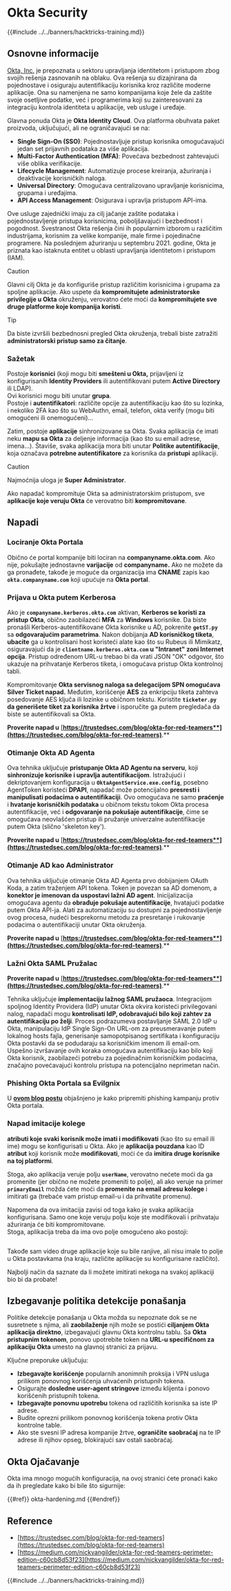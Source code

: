 # Okta Security

{{#include ../../banners/hacktricks-training.md}}

## Osnovne informacije

[Okta, Inc.](https://www.okta.com/) je prepoznata u sektoru upravljanja identitetom i pristupom zbog svojih rešenja zasnovanih na oblaku. Ova rešenja su dizajnirana da pojednostave i osiguraju autentifikaciju korisnika kroz različite moderne aplikacije. Ona su namenjena ne samo kompanijama koje žele da zaštite svoje osetljive podatke, već i programerima koji su zainteresovani za integraciju kontrola identiteta u aplikacije, veb usluge i uređaje.

Glavna ponuda Okta je **Okta Identity Cloud**. Ova platforma obuhvata paket proizvoda, uključujući, ali ne ograničavajući se na:

- **Single Sign-On (SSO)**: Pojednostavljuje pristup korisnika omogućavajući jedan set prijavnih podataka za više aplikacija.
- **Multi-Factor Authentication (MFA)**: Povećava bezbednost zahtevajući više oblika verifikacije.
- **Lifecycle Management**: Automatizuje procese kreiranja, ažuriranja i deaktivacije korisničkih naloga.
- **Universal Directory**: Omogućava centralizovano upravljanje korisnicima, grupama i uređajima.
- **API Access Management**: Osigurava i upravlja pristupom API-ima.

Ove usluge zajednički imaju za cilj jačanje zaštite podataka i pojednostavljenje pristupa korisnicima, poboljšavajući i bezbednost i pogodnost. Svestranost Okta rešenja čini ih popularnim izborom u različitim industrijama, korisnim za velike kompanije, male firme i pojedinačne programere. Na poslednjem ažuriranju u septembru 2021. godine, Okta je priznata kao istaknuta entitet u oblasti upravljanja identitetom i pristupom (IAM).

> [!CAUTION]
> Glavni cilj Okta je da konfiguriše pristup različitim korisnicima i grupama za spoljne aplikacije. Ako uspete da **kompromitujete administratorske privilegije u Okta** okruženju, verovatno ćete moći da **kompromitujete sve druge platforme koje kompanija koristi**.

> [!TIP]
> Da biste izvršili bezbednosni pregled Okta okruženja, trebali biste zatražiti **administratorski pristup samo za čitanje**.

### Sažetak

Postoje **korisnici** (koji mogu biti **smešteni u Okta,** prijavljeni iz konfigurisanih **Identity Providers** ili autentifikovani putem **Active Directory** ili LDAP).\
Ovi korisnici mogu biti unutar **grupa**.\
Postoje i **autentifikatori**: različite opcije za autentifikaciju kao što su lozinka, i nekoliko 2FA kao što su WebAuthn, email, telefon, okta verify (mogu biti omogućeni ili onemogućeni)...

Zatim, postoje **aplikacije** sinhronizovane sa Okta. Svaka aplikacija će imati neku **mapu sa Okta** za deljenje informacija (kao što su email adrese, imena...). Štaviše, svaka aplikacija mora biti unutar **Politike autentifikacije**, koja označava **potrebne autentifikatore** za korisnika da **pristupi** aplikaciji.

> [!CAUTION]
> Najmoćnija uloga je **Super Administrator**.
>
> Ako napadač kompromituje Okta sa administratorskim pristupom, sve **aplikacije koje veruju Okta** će verovatno biti **kompromitovane**.

## Napadi

### Lociranje Okta Portala

Obično će portal kompanije biti lociran na **companyname.okta.com**. Ako nije, pokušajte jednostavne **varijacije** od **companyname.** Ako ne možete da ga pronađete, takođe je moguće da organizacija ima **CNAME** zapis kao **`okta.companyname.com`** koji upućuje na **Okta portal**.

### Prijava u Okta putem Kerberosa

Ako je **`companyname.kerberos.okta.com`** aktivan, **Kerberos se koristi za pristup Okta**, obično zaobilazeći **MFA** za **Windows** korisnike. Da biste pronašli Kerberos-autentifikovane Okta korisnike u AD, pokrenite **`getST.py`** sa **odgovarajućim parametrima**. Nakon dobijanja **AD korisničkog tiketa**, **ubacite** ga u kontrolisani host koristeći alate kao što su Rubeus ili Mimikatz, osiguravajući da je **`clientname.kerberos.okta.com` u "Intranet" zoni Internet opcija**. Pristup određenom URL-u trebao bi da vrati JSON "OK" odgovor, što ukazuje na prihvatanje Kerberos tiketa, i omogućava pristup Okta kontrolnoj tabli.

Kompromitovanje **Okta servisnog naloga sa delegacijom SPN omogućava Silver Ticket napad.** Međutim, korišćenje **AES** za enkripciju tiketa zahteva posedovanje AES ključa ili lozinke u običnom tekstu. Koristite **`ticketer.py` da generišete tiket za korisnika žrtve** i isporučite ga putem pregledača da biste se autentifikovali sa Okta.

**Proverite napad u** [**https://trustedsec.com/blog/okta-for-red-teamers**](https://trustedsec.com/blog/okta-for-red-teamers)**.**

### Otimanje Okta AD Agenta

Ova tehnika uključuje **pristupanje Okta AD Agentu na serveru**, koji **sinhronizuje korisnike i upravlja autentifikacijom**. Istražujući i dekriptovanjem konfiguracija u **`OktaAgentService.exe.config`**, posebno AgentToken koristeći **DPAPI**, napadač može potencijalno **presresti i manipulisati podacima o autentifikaciji**. Ovo omogućava ne samo **praćenje** i **hvatanje korisničkih podataka** u običnom tekstu tokom Okta procesa autentifikacije, već i **odgovaranje na pokušaje autentifikacije**, čime se omogućava neovlašćen pristup ili pružanje univerzalne autentifikacije putem Okta (slično 'skeleton key').

**Proverite napad u** [**https://trustedsec.com/blog/okta-for-red-teamers**](https://trustedsec.com/blog/okta-for-red-teamers)**.**

### Otimanje AD kao Administrator

Ova tehnika uključuje otimanje Okta AD Agenta prvo dobijanjem OAuth Koda, a zatim traženjem API tokena. Token je povezan sa AD domenom, a **konektor je imenovan da uspostavi lažni AD agent**. Inicijalizacija omogućava agentu da **obrađuje pokušaje autentifikacije**, hvatajući podatke putem Okta API-ja. Alati za automatizaciju su dostupni za pojednostavljenje ovog procesa, nudeći besprekornu metodu za presretanje i rukovanje podacima o autentifikaciji unutar Okta okruženja.

**Proverite napad u** [**https://trustedsec.com/blog/okta-for-red-teamers**](https://trustedsec.com/blog/okta-for-red-teamers)**.**

### Lažni Okta SAML Pružalac

**Proverite napad u** [**https://trustedsec.com/blog/okta-for-red-teamers**](https://trustedsec.com/blog/okta-for-red-teamers)**.**

Tehnika uključuje **implementaciju lažnog SAML pružaoca**. Integracijom spoljnog Identity Providera (IdP) unutar Okta okvira koristeći privilegovani nalog, napadači mogu **kontrolisati IdP, odobravajući bilo koji zahtev za autentifikaciju po želji**. Proces podrazumeva postavljanje SAML 2.0 IdP u Okta, manipulaciju IdP Single Sign-On URL-om za preusmeravanje putem lokalnog hosts fajla, generisanje samopotpisanog sertifikata i konfiguraciju Okta postavki da se podudaraju sa korisničkim imenom ili email-om. Uspešno izvršavanje ovih koraka omogućava autentifikaciju kao bilo koji Okta korisnik, zaobilazeći potrebu za pojedinačnim korisničkim podacima, značajno povećavajući kontrolu pristupa na potencijalno neprimetan način.

### Phishing Okta Portala sa Evilgnix

U [**ovom blog postu**](https://medium.com/nickvangilder/okta-for-red-teamers-perimeter-edition-c60cb8d53f23) objašnjeno je kako pripremiti phishing kampanju protiv Okta portala.

### Napad imitacije kolege

**atributi koje svaki korisnik može imati i modifikovati** (kao što su email ili ime) mogu se konfigurisati u Okta. Ako je **aplikacija** **pouzdana** kao ID **atribut** koji korisnik može **modifikovati**, moći će da **imitira druge korisnike na toj platformi**.

Stoga, ako aplikacija veruje polju **`userName`**, verovatno nećete moći da ga promenite (jer obično ne možete promeniti to polje), ali ako veruje na primer **`primaryEmail`** možda ćete moći da **promenite na email adresu kolege** i imitirati ga (trebaće vam pristup email-u i da prihvatite promenu).

Napomena da ova imitacija zavisi od toga kako je svaka aplikacija konfigurisana. Samo one koje veruju polju koje ste modifikovali i prihvataju ažuriranja će biti kompromitovane.\
Stoga, aplikacija treba da ima ovo polje omogućeno ako postoji:

<figure><img src="../../images/image (175).png" alt=""><figcaption></figcaption></figure>

Takođe sam video druge aplikacije koje su bile ranjive, ali nisu imale to polje u Okta postavkama (na kraju, različite aplikacije su konfigurisane različito).

Najbolji način da saznate da li možete imitirati nekoga na svakoj aplikaciji bio bi da probate!

## Izbegavanje politika detekcije ponašanja <a href="#id-9fde" id="id-9fde"></a>

Politike detekcije ponašanja u Okta možda su nepoznate dok se ne susretnete s njima, ali **zaobilaženje** njih može se postići **ciljanjem Okta aplikacija direktno**, izbegavajući glavnu Okta kontrolnu tablu. Sa **Okta pristupnim tokenom**, ponovo upotrebite token na **URL-u specifičnom za aplikaciju Okta** umesto na glavnoj stranici za prijavu.

Ključne preporuke uključuju:

- **Izbegavajte korišćenje** popularnih anonimnih proksija i VPN usluga prilikom ponovnog korišćenja uhvaćenih pristupnih tokena.
- Osigurajte **dosledne user-agent stringove** između klijenta i ponovo korišćenih pristupnih tokena.
- **Izbegavajte ponovnu upotrebu** tokena od različitih korisnika sa iste IP adrese.
- Budite oprezni prilikom ponovnog korišćenja tokena protiv Okta kontrolne table.
- Ako ste svesni IP adresa kompanije žrtve, **ograničite saobraćaj** na te IP adrese ili njihov opseg, blokirajući sav ostali saobraćaj.

## Okta Ojačavanje

Okta ima mnogo mogućih konfiguracija, na ovoj stranici ćete pronaći kako da ih pregledate kako bi bile što sigurnije:

{{#ref}}
okta-hardening.md
{{#endref}}

## Reference

- [https://trustedsec.com/blog/okta-for-red-teamers](https://trustedsec.com/blog/okta-for-red-teamers)
- [https://medium.com/nickvangilder/okta-for-red-teamers-perimeter-edition-c60cb8d53f23](https://medium.com/nickvangilder/okta-for-red-teamers-perimeter-edition-c60cb8d53f23)

{{#include ../../banners/hacktricks-training.md}}
